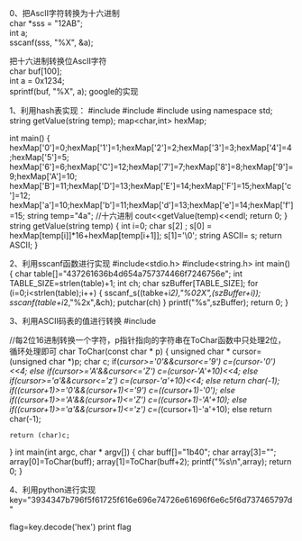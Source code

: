 0、把AscII字符转换为十六进制   
  char   *sss   =   "12AB";   
  int   a;   
  sscanf(sss,   "%X",   &a);   
    
  把十六进制转换位AscII字符   
  char   buf[100];   
  int   a   =   0x1234;   
  sprintf(buf,   "%X",   a);  google的实现

1、利用hash表实现：
#include <string>
#include <map>
#include <iostream>
using namespace std;
string getValue(string temp);
map<char,int> hexMap;
 
int main()
{
    hexMap['0']=0;hexMap['1']=1;hexMap['2']=2;hexMap['3']=3;hexMap['4']=4;hexMap['5']=5;
    hexMap['6']=6;hexMap['C']=12;hexMap['7']=7;hexMap['8']=8;hexMap['9']=9;hexMap['A']=10;
    hexMap['B']=11;hexMap['D']=13;hexMap['E']=14;hexMap['F']=15;hexMap['c']=12;
    hexMap['a']=10;hexMap['b']=11;hexMap['d']=13;hexMap['e']=14;hexMap['f']=15;
    string temp="4a"; //十六进制
    cout<<getValue(temp)<<endl;
    return 0;
}
string getValue(string temp)
{
    int i=0;
    char s[2] ;
    s[0] = hexMap[temp[i]]*16+hexMap[temp[i+1]];
    s[1]='\0';
    string  ASCII= s;
    return ASCII;
}

2、利用sscanf函数进行实现
#include<stdio.h>
#include<string.h>
int main()
{
    char table[]="437261636b4d654a757374466f7246756e";
    int TABLE_SIZE=strlen(table)+1;
    int ch;
    char szBuffer[TABLE_SIZE];
    for (i=0;i<strlen(table);i++)
    {
        sscanf_s((tabke+i*2),"%02X",(szBuffer+i));
        sscanf(table+i*2,"%2x",&ch);
        putchar(ch)
    }
    printf("%s",szBuffer);
    return 0;
}


3、利用ASCII码表的值进行转换
#include <iostream>
 
//每2位16进制转换一个字符，p指针指向的字符串在ToChar函数中只处理2位，循环处理即可
char ToChar(const char * p)
{
    unsigned char * cursor=(unsigned char *)p;
    char c;
    if(*cursor>='0'&&*cursor<='9')
        c=(*cursor-'0')<<4;
    else if(*cursor>='A'&&*cursor<='Z')
        c=(*cursor-'A'+10)<<4;
    else if(*cursor>='a'&&*cursor<='z')
        c=(*cursor-'a'+10)<<4;
    else
        return char(-1);
    if(*(cursor+1)>='0'&&*(cursor+1)<='9')
        c=(*(cursor+1)-'0');
    else if(*(cursor+1)>='A'&&*(cursor+1)<='Z')
        c=(*(cursor+1)-'A'+10);
    else if(*(cursor+1)>='a'&&*(cursor+1)<='z')
        c=(*(cursor+1)-'a'+10);
    else
        return char(-1);
     
    return (char)c;
}
int  main(int argc, char * argv[])
{
    char buff[]="1b40";
    char array[3]="";
    array[0]=ToChar(buff);
    array[1]=ToChar(buff+2);
    printf("%s\n",array);
    return 0;
}

4、利用python进行实现
key="3934347b796f5f61725f616e696e74726e61696f6e6c5f6d737465797d"

flag=key.decode('hex')
print flag

